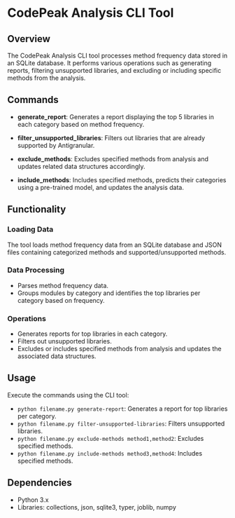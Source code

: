 # CodePeak Analysis CLI Tool

## Overview

The CodePeak Analysis CLI tool processes method frequency data stored in an SQLite database. It performs various operations such as generating reports, filtering unsupported libraries, and excluding or including specific methods from the analysis.

## Commands

- **generate_report**: Generates a report displaying the top 5 libraries in each category based on method frequency.

- **filter_unsupported_libraries**: Filters out libraries that are already supported by Antigranular.

- **exclude_methods**: Excludes specified methods from analysis and updates related data structures accordingly.

- **include_methods**: Includes specified methods, predicts their categories using a pre-trained model, and updates the analysis data.

## Functionality

### Loading Data

The tool loads method frequency data from an SQLite database and JSON files containing categorized methods and supported/unsupported methods.

### Data Processing

- Parses method frequency data.
- Groups modules by category and identifies the top libraries per category based on frequency.

### Operations

- Generates reports for top libraries in each category.
- Filters out unsupported libraries.
- Excludes or includes specified methods from analysis and updates the associated data structures.

## Usage

Execute the commands using the CLI tool:

- `python filename.py generate-report`: Generates a report for top libraries per category.
- `python filename.py filter-unsupported-libraries`: Filters unsupported libraries.
- `python filename.py exclude-methods method1,method2`: Excludes specified methods.
- `python filename.py include-methods method3,method4`: Includes specified methods.

## Dependencies

- Python 3.x
- Libraries: collections, json, sqlite3, typer, joblib, numpy


